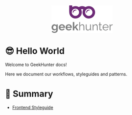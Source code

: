 <p align="center">
  <img alt="logo" src="/docs/logo.png" width="200">
</p>

# 😎 Hello World

Welcome to GeekHunter docs!

Here we document our workflows, styleguides and patterns.

# :pushpin: Summary

* [Frontend Styleguide](https://github.com/GeekHunter-Brasil/hello-world/tree/master/frontend-styleguide)
